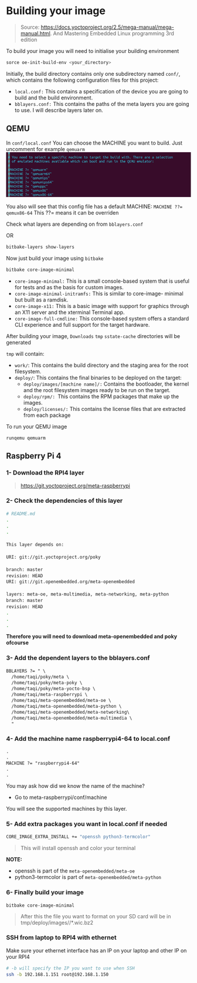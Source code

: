 # Building your image
>Source: https://docs.yoctoproject.org/2.5/mega-manual/mega-manual.html.  And Mastering Embedded Linux programming 3rd edition

To build your image you will need to initialise your building environment 

``` bash
sorce oe-init-build-env <your_directory>
```

Initially, the build directory contains only one subdirectory named `conf/`, which
contains the following configuration files for this project:
- `local.conf:` This contains a specification of the device you are going to build and
the build environment.
- `bblayers.conf:` This contains the paths of the meta layers you are going to use. I
will describe layers later on.


## QEMU

In `conf/local.conf` You can choose the MACHINE you want to build. Just uncomment for example `qemuarm`
![alt text](MACHINE.png)

You also will see that this config file has a default MACHINE: `MACHINE ??= qemux86-64` This ??= means it can be overriden

Check what layers are depending on from `bblayers.conf`

OR
```bash
bitbake-layers show-layers
```

Now just build your image using `bitbake`
```bash
bitbake core-image-minimal
```

- `core-image-minimal:` This is a small console-based system that is useful for
tests and as the basis for custom images.
- `core-image-minimal-initramfs:` This is similar to core-image-
minimal but built as a ramdisk.
- `core-image-x11:` This is a basic image with support for graphics through an X11
server and the xterminal Terminal app.
- `core-image-full-cmdline:` This console-based system offers a standard CLI
experience and full support for the target hardware.


After building your image, `Downloads` `tmp` `sstate-cache` directories will be generated

`tmp` will contain:
- `work/`: This contains the build directory and the staging area for the root filesystem.
- `deploy/`: This contains the final binaries to be deployed on the target:
    - `deploy/images/[machine name]/:` Contains the bootloader, the kernel
and the root filesystem images ready to be run on the target.
    - `deploy/rpm/: `This contains the RPM packages that make up the images.
    - `deploy/licenses/:` This contains the license files that are extracted from
each package

To run your QEMU image 

```
runqemu qemuarm
```

## Raspberry Pi 4

### 1- Download the RPI4 layer
> https://git.yoctoproject.org/meta-raspberrypi


### 2- Check the dependencies of this layer


```bash
# README.md
.
.
.

This layer depends on:

URI: git://git.yoctoproject.org/poky

branch: master
revision: HEAD
URI: git://git.openembedded.org/meta-openembedded

layers: meta-oe, meta-multimedia, meta-networking, meta-python
branch: master
revision: HEAD
.
.
.
```

**Therefore you will need to download meta-openembedded and poky ofcourse**

### 3- Add the dependent layers to the bblayers.conf
```
BBLAYERS ?= " \
  /home/taqi/poky/meta \
  /home/taqi/poky/meta-poky \
  /home/taqi/poky/meta-yocto-bsp \
  /home/taqi/meta-raspberrypi \
  /home/taqi/meta-openembedded/meta-oe \
  /home/taqi/meta-openembedded/meta-python \
  /home/taqi/meta-openembedded/meta-networking\
  /home/taqi/meta-openembedded/meta-multimedia \
  "
```

### 4- Add the machine name raspberrypi4-64 to local.conf
```
.
.
MACHINE ?= "raspberrypi4-64"
.
.
```
You may ask how did we know the name of the machine?

- Go to meta-raspberrypi/conf/machine

You will see the supported machines by this layer.

### 5- Add extra packages you want in local.conf if needed

```bash
CORE_IMAGE_EXTRA_INSTALL += "openssh python3-termcolor"
```
> This will install openssh and color your terminal

**NOTE:** 
- openssh is part of the `meta-openembedded/meta-oe`
- python3-termcolor is part of `meta-openembedded/meta-python`

### 6- Finally build your image
```
bitbake core-image-minimal
```
> After this the file you want to format on your SD card will be in tmp/deploy/images/<yours>/*.wic.bz2


### SSH from laptop to RPI4 with ethernet
Make sure your ethernet interface has an IP on your laptop and other IP on your RPI4

```bash
# -b will specify the IP you want to use when SSH
ssh -b 192.168.1.151 root@192.168.1.150
```